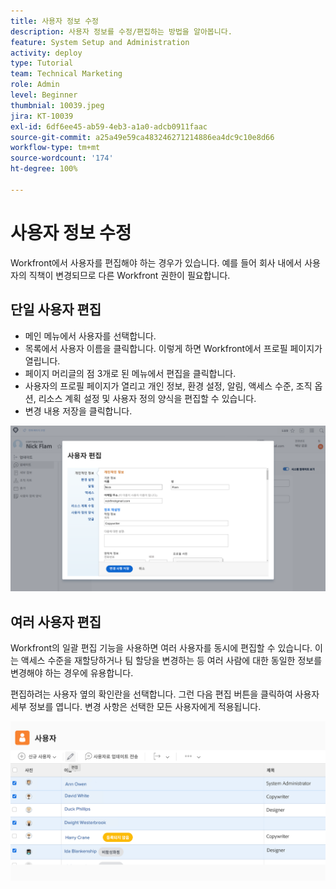 ```yaml
---
title: 사용자 정보 수정
description: 사용자 정보를 수정/편집하는 방법을 알아봅니다.
feature: System Setup and Administration
activity: deploy
type: Tutorial
team: Technical Marketing
role: Admin
level: Beginner
thumbnial: 10039.jpeg
jira: KT-10039
exl-id: 6df6ee45-ab59-4eb3-a1a0-adcb0911faac
source-git-commit: a25a49e59ca483246271214886ea4dc9c10e8d66
workflow-type: tm+mt
source-wordcount: '174'
ht-degree: 100%

---
```


# 사용자 정보 수정

Workfront에서 사용자를 편집해야 하는 경우가 있습니다. 예를 들어 회사 내에서 사용자의 직책이 변경되므로 다른 Workfront 권한이 필요합니다.

## 단일 사용자 편집

* 메인 메뉴에서 사용자를 선택합니다.
* 목록에서 사용자 이름을 클릭합니다. 이렇게 하면 Workfront에서 프로필 페이지가 열립니다.
* 페이지 머리글의 점 3개로 된 메뉴에서 편집을 클릭합니다.
* 사용자의 프로필 페이지가 열리고 개인 정보, 환경 설정, 알림, 액세스 수준, 조직 옵션, 리소스 계획 설정 및 사용자 정의 양식을 편집할 수 있습니다.
* 변경 내용 저장을 클릭합니다.


![[!DNL Edit Person] 창](assets/mod_01.png)

## 여러 사용자 편집

Workfront의 일괄 편집 기능을 사용하면 여러 사용자를 동시에 편집할 수 있습니다. 이는 액세스 수준을 재할당하거나 팀 할당을 변경하는 등 여러 사람에 대한 동일한 정보를 변경해야 하는 경우에 유용합니다.

편집하려는 사용자 옆의 확인란을 선택합니다. 그런 다음 편집 버튼을 클릭하여 사용자 세부 정보를 엽니다. 변경 사항은 선택한 모든 사용자에게 적용됩니다.


![[!DNL Edit Person] 창](assets/mod_02.png)
